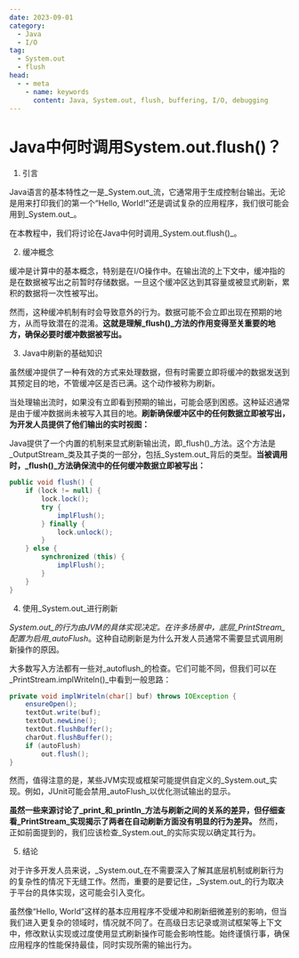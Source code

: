 ```yaml
---
date: 2023-09-01
category:
  - Java
  - I/O
tag:
  - System.out
  - flush
head:
  - - meta
    - name: keywords
      content: Java, System.out, flush, buffering, I/O, debugging
---
```

# Java中何时调用System.out.flush()？

1. 引言

Java语言的基本特性之一是_System.out_流，它通常用于生成控制台输出。无论是用来打印我们的第一个“Hello, World!”还是调试复杂的应用程序，我们很可能会用到_System.out_。

在本教程中，我们将讨论在Java中何时调用_System.out.flush()_。

2. 缓冲概念

缓冲是计算中的基本概念，特别是在I/O操作中。在输出流的上下文中，缓冲指的是在数据被写出之前暂时存储数据。一旦这个缓冲区达到其容量或被显式刷新，累积的数据将一次性被写出。

然而，这种缓冲机制有时会导致意外的行为。数据可能不会立即出现在预期的地方，从而导致潜在的混淆。**这就是理解_flush()_方法的作用变得至关重要的地方，确保必要时缓冲数据被写出。**

3. Java中刷新的基础知识

虽然缓冲提供了一种有效的方式来处理数据，但有时需要立即将缓冲的数据发送到其预定目的地，不管缓冲区是否已满。这个动作被称为刷新。

当处理输出流时，如果没有立即看到预期的输出，可能会感到困惑。这种延迟通常是由于缓冲数据尚未被写入其目的地。**刷新确保缓冲区中的任何数据立即被写出，为开发人员提供了他们输出的实时视图：**

Java提供了一个内置的机制来显式刷新输出流，即_flush()_方法。这个方法是_OutputStream_类及其子类的一部分，包括_System.out_背后的类型。**当被调用时，_flush()_方法确保流中的任何缓冲数据立即被写出：**

```java
public void flush() {
    if (lock != null) {
        lock.lock();
        try {
            implFlush();
        } finally {
            lock.unlock();
        }
    } else {
        synchronized (this) {
            implFlush();
        }
    }
}
```

4. 使用_System.out_进行刷新

_System.out_的行为由JVM的具体实现决定。在许多场景中，底层_PrintStream_配置为启用_autoFlush_。这种自动刷新是为什么开发人员通常不需要显式调用刷新操作的原因。

大多数写入方法都有一些对_autoflush_的检查。它们可能不同，但我们可以在_PrintStream.implWriteln()_中看到一般思路：

```java
private void implWriteln(char[] buf) throws IOException {
    ensureOpen();
    textOut.write(buf);
    textOut.newLine();
    textOut.flushBuffer();
    charOut.flushBuffer();
    if (autoFlush)
        out.flush();
}
```

然而，值得注意的是，某些JVM实现或框架可能提供自定义的_System.out_实现。例如，JUnit可能会禁用_autoFlush_以优化测试输出的显示。

**虽然一些来源讨论了_print_和_println_方法与刷新之间的关系的差异，但仔细查看_PrintStream_实现揭示了两者在自动刷新方面没有明显的行为差异。** 然而，正如前面提到的，我们应该检查_System.out_的实际实现以确定其行为。

5. 结论

对于许多开发人员来说，_System.out_在不需要深入了解其底层机制或刷新行为的复杂性的情况下无缝工作。然而，重要的是要记住，_System.out_的行为取决于平台的具体实现，这可能会引入变化。

虽然像“Hello, World”这样的基本应用程序不受缓冲和刷新细微差别的影响，但当我们进入更复杂的领域时，情况就不同了。在高级日志记录或测试框架等上下文中，修改默认实现或过度使用显式刷新操作可能会影响性能。始终谨慎行事，确保应用程序的性能保持最佳，同时实现所需的输出行为。